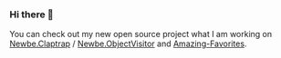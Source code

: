 ### Hi there 👋

You can check out my new open source project what I am working on [Newbe.Claptrap](https://github.com/newbe36524/Newbe.Claptrap) / [Newbe.ObjectVisitor](https://github.com/newbe36524/Newbe.ObjectVisitor) and [Amazing-Favorites](https://github.com/newbe36524/Amazing-Favorites).
